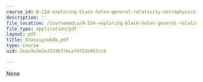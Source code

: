 ```yaml
---
course_id: 8-224-exploring-black-holes-general-relativity-astrophysics-spring-2003
description: ''
file_location: /coursemedia/8-224-exploring-black-holes-general-relativity-astrophysics-spring-2003/2e4c9e3e1e2324b376caf8723e051ccb_03assignwk8b.pdf
file_type: application/pdf
layout: pdf
title: 03assignwk8b.pdf
type: course
uid: 2e4c9e3e1e2324b376caf8723e051ccb

---
```

None